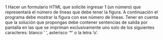 1 Hacer un formulario HTML que solicite ingresar 1 (un número) que representará el número de
líneas que debe tener la figura.
A continuación el programa debe mostrar la figura con ese número de líneas.
Tener en cuenta que la solución que propongas debe contener sentencias de salida por
pantalla en las que se impriman exclusivamente uno solo de los siguientes caracteres:
blanco ‘ ‘, asterisco ‘*’ o la letra ‘o’.
